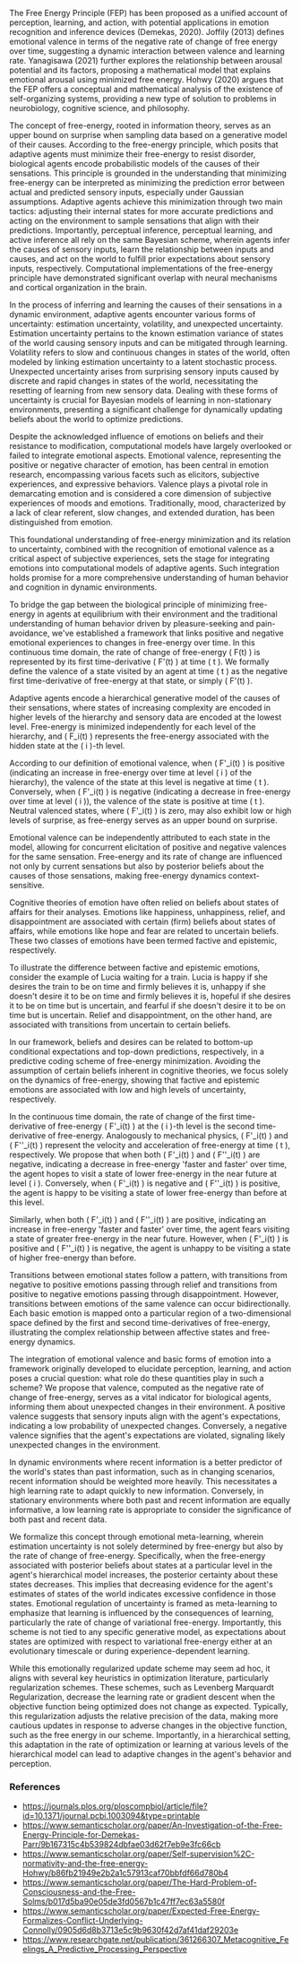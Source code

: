 
The Free Energy Principle (FEP) has been proposed as a unified account of perception, learning, and action, with potential applications in emotion recognition and inference devices (Demekas, 2020). Joffily (2013) defines emotional valence in terms of the negative rate of change of free energy over time, suggesting a dynamic interaction between valence and learning rate. Yanagisawa (2021) further explores the relationship between arousal potential and its factors, proposing a mathematical model that explains emotional arousal using minimized free energy. Hohwy (2020) argues that the FEP offers a conceptual and mathematical analysis of the existence of self-organizing systems, providing a new type of solution to problems in neurobiology, cognitive science, and philosophy.

The concept of free-energy, rooted in information theory, serves as an upper bound on surprise when sampling data based on a generative model of their causes. According to the free-energy principle, which posits that adaptive agents must minimize their free-energy to resist disorder, biological agents encode probabilistic models of the causes of their sensations. This principle is grounded in the understanding that minimizing free-energy can be interpreted as minimizing the prediction error between actual and predicted sensory inputs, especially under Gaussian assumptions. Adaptive agents achieve this minimization through two main tactics: adjusting their internal states for more accurate predictions and acting on the environment to sample sensations that align with their predictions. Importantly, perceptual inference, perceptual learning, and active inference all rely on the same Bayesian scheme, wherein agents infer the causes of sensory inputs, learn the relationship between inputs and causes, and act on the world to fulfill prior expectations about sensory inputs, respectively. Computational implementations of the free-energy principle have demonstrated significant overlap with neural mechanisms and cortical organization in the brain.

In the process of inferring and learning the causes of their sensations in a dynamic environment, adaptive agents encounter various forms of uncertainty: estimation uncertainty, volatility, and unexpected uncertainty. Estimation uncertainty pertains to the known estimation variance of states of the world causing sensory inputs and can be mitigated through learning. Volatility refers to slow and continuous changes in states of the world, often modeled by linking estimation uncertainty to a latent stochastic process. Unexpected uncertainty arises from surprising sensory inputs caused by discrete and rapid changes in states of the world, necessitating the resetting of learning from new sensory data. Dealing with these forms of uncertainty is crucial for Bayesian models of learning in non-stationary environments, presenting a significant challenge for dynamically updating beliefs about the world to optimize predictions.

Despite the acknowledged influence of emotions on beliefs and their resistance to modification, computational models have largely overlooked or failed to integrate emotional aspects. Emotional valence, representing the positive or negative character of emotion, has been central in emotion research, encompassing various facets such as elicitors, subjective experiences, and expressive behaviors. Valence plays a pivotal role in demarcating emotion and is considered a core dimension of subjective experiences of moods and emotions. Traditionally, mood, characterized by a lack of clear referent, slow changes, and extended duration, has been distinguished from emotion.

This foundational understanding of free-energy minimization and its relation to uncertainty, combined with the recognition of emotional valence as a critical aspect of subjective experiences, sets the stage for integrating emotions into computational models of adaptive agents. Such integration holds promise for a more comprehensive understanding of human behavior and cognition in dynamic environments.

To bridge the gap between the biological principle of minimizing free-energy in agents at equilibrium with their environment and the traditional understanding of human behavior driven by pleasure-seeking and pain-avoidance, we've established a framework that links positive and negative emotional experiences to changes in free-energy over time. In this continuous time domain, the rate of change of free-energy \( F(t) \) is represented by its first time-derivative \( F'(t) \) at time \( t \). We formally define the valence of a state visited by an agent at time \( t \) as the negative first time-derivative of free-energy at that state, or simply \( F'(t) \).

Adaptive agents encode a hierarchical generative model of the causes of their sensations, where states of increasing complexity are encoded in higher levels of the hierarchy and sensory data are encoded at the lowest level. Free-energy is minimized independently for each level of the hierarchy, and \( F_i(t) \) represents the free-energy associated with the hidden state at the \( i \)-th level.

According to our definition of emotional valence, when \( F'_i(t) \) is positive (indicating an increase in free-energy over time at level \( i \) of the hierarchy), the valence of the state at this level is negative at time \( t \). Conversely, when \( F'_i(t) \) is negative (indicating a decrease in free-energy over time at level \( i \)), the valence of the state is positive at time \( t \). Neutral valenced states, where \( F'_i(t) \) is zero, may also exhibit low or high levels of surprise, as free-energy serves as an upper bound on surprise.

Emotional valence can be independently attributed to each state in the model, allowing for concurrent elicitation of positive and negative valences for the same sensation. Free-energy and its rate of change are influenced not only by current sensations but also by posterior beliefs about the causes of those sensations, making free-energy dynamics context-sensitive.

Cognitive theories of emotion have often relied on beliefs about states of affairs for their analyses. Emotions like happiness, unhappiness, relief, and disappointment are associated with certain (firm) beliefs about states of affairs, while emotions like hope and fear are related to uncertain beliefs. These two classes of emotions have been termed factive and epistemic, respectively.

To illustrate the difference between factive and epistemic emotions, consider the example of Lucia waiting for a train. Lucia is happy if she desires the train to be on time and firmly believes it is, unhappy if she doesn't desire it to be on time and firmly believes it is, hopeful if she desires it to be on time but is uncertain, and fearful if she doesn't desire it to be on time but is uncertain. Relief and disappointment, on the other hand, are associated with transitions from uncertain to certain beliefs.

In our framework, beliefs and desires can be related to bottom-up conditional expectations and top-down predictions, respectively, in a predictive coding scheme of free-energy minimization. Avoiding the assumption of certain beliefs inherent in cognitive theories, we focus solely on the dynamics of free-energy, showing that factive and epistemic emotions are associated with low and high levels of uncertainty, respectively.

In the continuous time domain, the rate of change of the first time-derivative of free-energy \( F'_i(t) \) at the \( i \)-th level is the second time-derivative of free-energy. Analogously to mechanical physics, \( F'_i(t) \) and \( F''_i(t) \) represent the velocity and acceleration of free-energy at time \( t \), respectively. We propose that when both \( F'_i(t) \) and \( F''_i(t) \) are negative, indicating a decrease in free-energy 'faster and faster' over time, the agent hopes to visit a state of lower free-energy in the near future at level \( i \). Conversely, when \( F'_i(t) \) is negative and \( F''_i(t) \) is positive, the agent is happy to be visiting a state of lower free-energy than before at this level.

Similarly, when both \( F'_i(t) \) and \( F''_i(t) \) are positive, indicating an increase in free-energy 'faster and faster' over time, the agent fears visiting a state of greater free-energy in the near future. However, when \( F'_i(t) \) is positive and \( F''_i(t) \) is negative, the agent is unhappy to be visiting a state of higher free-energy than before.

Transitions between emotional states follow a pattern, with transitions from negative to positive emotions passing through relief and transitions from positive to negative emotions passing through disappointment. However, transitions between emotions of the same valence can occur bidirectionally. Each basic emotion is mapped onto a particular region of a two-dimensional space defined by the first and second time-derivatives of free-energy, illustrating the complex relationship between affective states and free-energy dynamics.

The integration of emotional valence and basic forms of emotion into a framework originally developed to elucidate perception, learning, and action poses a crucial question: what role do these quantities play in such a scheme? We propose that valence, computed as the negative rate of change of free-energy, serves as a vital indicator for biological agents, informing them about unexpected changes in their environment. A positive valence suggests that sensory inputs align with the agent's expectations, indicating a low probability of unexpected changes. Conversely, a negative valence signifies that the agent's expectations are violated, signaling likely unexpected changes in the environment. 

In dynamic environments where recent information is a better predictor of the world's states than past information, such as in changing scenarios, recent information should be weighted more heavily. This necessitates a high learning rate to adapt quickly to new information. Conversely, in stationary environments where both past and recent information are equally informative, a low learning rate is appropriate to consider the significance of both past and recent data.

We formalize this concept through emotional meta-learning, wherein estimation uncertainty is not solely determined by free-energy but also by the rate of change of free-energy. Specifically, when the free-energy associated with posterior beliefs about states at a particular level in the agent's hierarchical model increases, the posterior certainty about these states decreases. This implies that decreasing evidence for the agent's estimates of states of the world indicates excessive confidence in those states. Emotional regulation of uncertainty is framed as meta-learning to emphasize that learning is influenced by the consequences of learning, particularly the rate of change of variational free-energy. Importantly, this scheme is not tied to any specific generative model, as expectations about states are optimized with respect to variational free-energy either at an evolutionary timescale or during experience-dependent learning.

While this emotionally regularized update scheme may seem ad hoc, it aligns with several key heuristics in optimization literature, particularly regularization schemes. These schemes, such as Levenberg Marquardt Regularization, decrease the learning rate or gradient descent when the objective function being optimized does not change as expected. Typically, this regularization adjusts the relative precision of the data, making more cautious updates in response to adverse changes in the objective function, such as the free energy in our scheme. Importantly, in a hierarchical setting, this adaptation in the rate of optimization or learning at various levels of the hierarchical model can lead to adaptive changes in the agent's behavior and perception.


### References

- https://journals.plos.org/ploscompbiol/article/file?id=10.1371/journal.pcbi.1003094&type=printable
- https://www.semanticscholar.org/paper/An-Investigation-of-the-Free-Energy-Principle-for-Demekas-Parr/9b167315c4b539824dbfae03d62f7eb9e3fc66cb
- https://www.semanticscholar.org/paper/Self-supervision%2C-normativity-and-the-free-energy-Hohwy/b86fb21949e2b2a1c57913caf70bbfdf66d780b4
- https://www.semanticscholar.org/paper/The-Hard-Problem-of-Consciousness-and-the-Free-Solms/b017d5ba90e05de3fd0567b1c47ff7ec63a5580f
- https://www.semanticscholar.org/paper/Expected-Free-Energy-Formalizes-Conflict-Underlying-Connolly/0905d6d8b3713e5c9b9630f42d7af41daf29203e
- https://www.researchgate.net/publication/361266307_Metacognitive_Feelings_A_Predictive_Processing_Perspective

